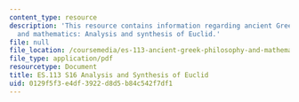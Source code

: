 ```yaml
---
content_type: resource
description: 'This resource contains information regarding ancient Greek philosophy
  and mathematics: Analysis and synthesis of Euclid.'
file: null
file_location: /coursemedia/es-113-ancient-greek-philosophy-and-mathematics-spring-2016/0129f5f3e4df3922d8d5b84c542f7df1_MITES_113S16_Analysis.pdf
file_type: application/pdf
resourcetype: Document
title: ES.113 S16 Analysis and Synthesis of Euclid
uid: 0129f5f3-e4df-3922-d8d5-b84c542f7df1
---
```

